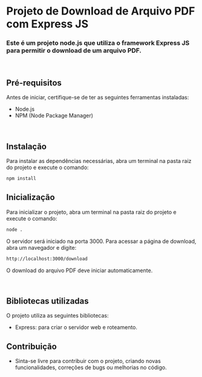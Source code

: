 # Projeto de Download de Arquivo PDF com Express JS
### Este é um projeto node.js que utiliza o framework Express JS para permitir o download de um arquivo PDF.

<br/>

## Pré-requisitos
Antes de iniciar, certifique-se de ter as seguintes ferramentas instaladas:

* Node.js
* NPM (Node Package Manager)

<br/>

## Instalação
Para instalar as dependências necessárias, abra um terminal na pasta raiz do projeto e execute o comando:

~~~bash
npm install
~~~

## Inicialização
Para inicializar o projeto, abra um terminal na pasta raiz do projeto e execute o comando:
~~~bash
node .
~~~

O servidor será iniciado na porta 3000. Para acessar a página de download, abra um navegador e digite:

~~~bash
http://localhost:3000/download
~~~
O download do arquivo PDF deve iniciar automaticamente.

<br/>

## Bibliotecas utilizadas
O projeto utiliza as seguintes bibliotecas:

* Express: para criar o servidor web e roteamento.

## Contribuição
* Sinta-se livre para contribuir com o projeto, criando novas funcionalidades, correções de bugs ou melhorias no código.